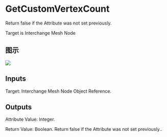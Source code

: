 # GetCustomVertexCount

Return false if the Attribute was not set previously.

Target is Interchange Mesh Node

## 图示

![]($-20221218-19320303.png)

## Inputs

Target: Interchange Mesh Node Object Reference.  

## Outputs

Attribute Value: Integer.

Return Value: Boolean. Return false if the Attribute was not set previously..

